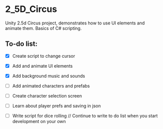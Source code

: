 # 2_5D_Circus
Unity 2.5d Circus project, demonstrates how to use UI elements and animate them. Basics of C# scripting.

## To-do list:
- [x] Create script to change cursor
- [x] Add and animate UI elements 
- [x] Add background music and sounds
- [ ] Add animated characters and prefabs
- [ ] Create character selection screen
- [ ] Learn about player prefs and saving in json
- [ ] Write script for dice rolling
// Continue to write to do list when you start development on your own

